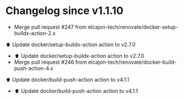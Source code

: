 # Changelog since v1.1.10
- Merge pull request #247 from elcajon-tech/renovate/docker-setup-buildx-action-2.x

⬆️ Update docker/setup-buildx-action action to v2.7.0 
- ⬆️ Update docker/setup-buildx-action action to v2.7.0 
- Merge pull request #246 from elcajon-tech/renovate/docker-build-push-action-4.x

⬆️ Update docker/build-push-action action to v4.1.1 
- ⬆️ Update docker/build-push-action action to v4.1.1 
